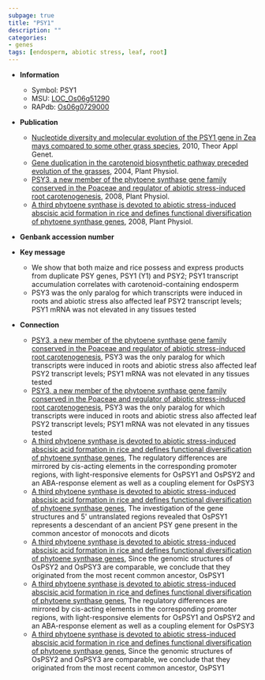 ```yaml
---
subpage: true
title: "PSY1"
description: ""
categories:
- genes
tags: [endosperm, abiotic stress, leaf, root]
---
```


* **Information**  
    + Symbol: PSY1  
    + MSU: [LOC_Os06g51290](http://rice.plantbiology.msu.edu/cgi-bin/ORF_infopage.cgi?orf=LOC_Os06g51290)  
    + RAPdb: [Os06g0729000](http://rapdb.dna.affrc.go.jp/viewer/gbrowse_details/irgsp1?name=Os06g0729000)  

* **Publication**  
    + [Nucleotide diversity and molecular evolution of the PSY1 gene in Zea mays compared to some other grass species](http://www.ncbi.nlm.nih.gov/pubmed?term=Nucleotide+diversity+and+molecular+evolution+of+the+PSY1+gene+in+Zea+mays+compared+to+some+other+grass+species%5BTitle%5D), 2010, Theor Appl Genet.
    + [Gene duplication in the carotenoid biosynthetic pathway preceded evolution of the grasses](http://www.ncbi.nlm.nih.gov/pubmed?term=Gene+duplication+in+the+carotenoid+biosynthetic+pathway+preceded+evolution+of+the+grasses%5BTitle%5D), 2004, Plant Physiol.
    + [PSY3, a new member of the phytoene synthase gene family conserved in the Poaceae and regulator of abiotic stress-induced root carotenogenesis](http://www.ncbi.nlm.nih.gov/pubmed?term=PSY3,+a+new+member+of+the+phytoene+synthase+gene+family+conserved+in+the+Poaceae+and+regulator+of+abiotic+stress-induced+root+carotenogenesis%5BTitle%5D), 2008, Plant Physiol.
    + [A third phytoene synthase is devoted to abiotic stress-induced abscisic acid formation in rice and defines functional diversification of phytoene synthase genes](http://www.ncbi.nlm.nih.gov/pubmed?term=A+third+phytoene+synthase+is+devoted+to+abiotic+stress-induced+abscisic+acid+formation+in+rice+and+defines+functional+diversification+of+phytoene+synthase+genes%5BTitle%5D), 2008, Plant Physiol.

* **Genbank accession number**  

* **Key message**  
    + We show that both maize and rice possess and express products from duplicate PSY genes, PSY1 (Y1) and PSY2; PSY1 transcript accumulation correlates with carotenoid-containing endosperm
    + PSY3 was the only paralog for which transcripts were induced in roots and abiotic stress also affected leaf PSY2 transcript levels; PSY1 mRNA was not elevated in any tissues tested

* **Connection**  
    + [PSY3, a new member of the phytoene synthase gene family conserved in the Poaceae and regulator of abiotic stress-induced root carotenogenesis](http://www.ncbi.nlm.nih.gov/pubmed?term=PSY3,+a+new+member+of+the+phytoene+synthase+gene+family+conserved+in+the+Poaceae+and+regulator+of+abiotic+stress-induced+root+carotenogenesis%5BTitle%5D), PSY3 was the only paralog for which transcripts were induced in roots and abiotic stress also affected leaf PSY2 transcript levels; PSY1 mRNA was not elevated in any tissues tested
    + [PSY3, a new member of the phytoene synthase gene family conserved in the Poaceae and regulator of abiotic stress-induced root carotenogenesis](http://www.ncbi.nlm.nih.gov/pubmed?term=PSY3,+a+new+member+of+the+phytoene+synthase+gene+family+conserved+in+the+Poaceae+and+regulator+of+abiotic+stress-induced+root+carotenogenesis%5BTitle%5D), PSY3 was the only paralog for which transcripts were induced in roots and abiotic stress also affected leaf PSY2 transcript levels; PSY1 mRNA was not elevated in any tissues tested
    + [A third phytoene synthase is devoted to abiotic stress-induced abscisic acid formation in rice and defines functional diversification of phytoene synthase genes](http://www.ncbi.nlm.nih.gov/pubmed?term=A+third+phytoene+synthase+is+devoted+to+abiotic+stress-induced+abscisic+acid+formation+in+rice+and+defines+functional+diversification+of+phytoene+synthase+genes%5BTitle%5D), The regulatory differences are mirrored by cis-acting elements in the corresponding promoter regions, with light-responsive elements for OsPSY1 and OsPSY2 and an ABA-response element as well as a coupling element for OsPSY3
    + [A third phytoene synthase is devoted to abiotic stress-induced abscisic acid formation in rice and defines functional diversification of phytoene synthase genes](http://www.ncbi.nlm.nih.gov/pubmed?term=A+third+phytoene+synthase+is+devoted+to+abiotic+stress-induced+abscisic+acid+formation+in+rice+and+defines+functional+diversification+of+phytoene+synthase+genes%5BTitle%5D), The investigation of the gene structures and 5' untranslated regions revealed that OsPSY1 represents a descendant of an ancient PSY gene present in the common ancestor of monocots and dicots
    + [A third phytoene synthase is devoted to abiotic stress-induced abscisic acid formation in rice and defines functional diversification of phytoene synthase genes](http://www.ncbi.nlm.nih.gov/pubmed?term=A+third+phytoene+synthase+is+devoted+to+abiotic+stress-induced+abscisic+acid+formation+in+rice+and+defines+functional+diversification+of+phytoene+synthase+genes%5BTitle%5D), Since the genomic structures of OsPSY2 and OsPSY3 are comparable, we conclude that they originated from the most recent common ancestor, OsPSY1
    + [A third phytoene synthase is devoted to abiotic stress-induced abscisic acid formation in rice and defines functional diversification of phytoene synthase genes](http://www.ncbi.nlm.nih.gov/pubmed?term=A+third+phytoene+synthase+is+devoted+to+abiotic+stress-induced+abscisic+acid+formation+in+rice+and+defines+functional+diversification+of+phytoene+synthase+genes%5BTitle%5D), The regulatory differences are mirrored by cis-acting elements in the corresponding promoter regions, with light-responsive elements for OsPSY1 and OsPSY2 and an ABA-response element as well as a coupling element for OsPSY3
    + [A third phytoene synthase is devoted to abiotic stress-induced abscisic acid formation in rice and defines functional diversification of phytoene synthase genes](http://www.ncbi.nlm.nih.gov/pubmed?term=A+third+phytoene+synthase+is+devoted+to+abiotic+stress-induced+abscisic+acid+formation+in+rice+and+defines+functional+diversification+of+phytoene+synthase+genes%5BTitle%5D), Since the genomic structures of OsPSY2 and OsPSY3 are comparable, we conclude that they originated from the most recent common ancestor, OsPSY1



